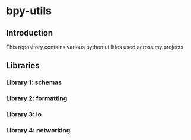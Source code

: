 # bpy-utils

## Introduction

This repository contains various python utilities used across my projects.

## Libraries

### Library 1: schemas
### Library 2: formatting
### Library 3: io
### Library 4: networking

